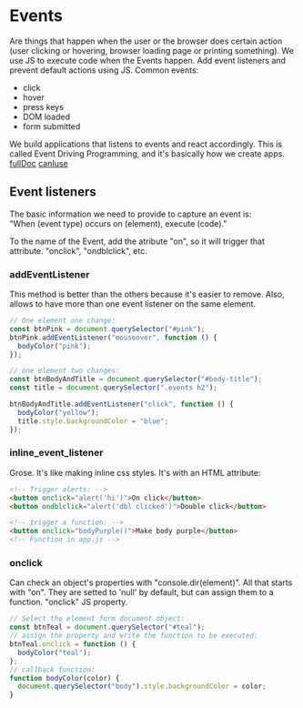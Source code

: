 # Events

Are things that happen when the user or the browser does certain action (user clicking or hovering, browser loading page or printing something). We use JS to execute code when the Events happen.
Add event listeners and prevent default actions using JS.
Common events:

- click
- hover
- press keys
- DOM loaded
- form submitted

We build applications that listens to events and react accordingly. This is called Event Driving Programming, and it's basically how we create apps.
[fullDoc](https://developer.mozilla.org/en-US/docs/Web/Events)
[canIuse](https://caniuse.com)

## Event listeners

The basic information we need to provide to capture an event is:  
"When (event type) occurs on (element), execute (code)."

To the name of the Event, add the atribute "on", so it will trigger that attribute. "onclick", "ondblclick", etc.

### addEventListener

This method is better than the others because it's easier to remove. Also, allows to have more than one event listener on the same element.

```javascript
// One element one change:
const btnPink = document.querySelector("#pink");
btnPink.addEventListener("mouseover", function () {
  bodyColor("pink");
});

// one element two changes:
const btnBodyAndTitle = document.querySelector("#body-title");
const title = document.querySelector(".events h2");

btnBodyAndTitle.addEventListener("click", function () {
  bodyColor("yellow");
  title.style.backgroundColor = "blue";
});
```

### inline_event_listener

Grose. It's like making inline css styles.
It's with an HTML attribute:

```html
<!-- Trigger alerts: -->
<button onclick="alert('hi')">On click</button>
<button ondblclick="alert('dbl clicked')">Double click</button>

<!-- trigger a function: -->
<button onclick="bodyPurple()">Make body purple</button>
<!-- Function in app.js -->
```

### onclick

Can check an object's properties with "console.dir(element)". All that starts with "on". They are setted to 'null' by default, but can assign them to a function.
"onclick" JS property.

```javascript
// Select the element form document object:
const btnTeal = document.querySelector("#teal");
// assign the property and write the function to be executed:
btnTeal.onclick = function () {
  bodyColor("teal");
};
// callback function:
function bodyColor(color) {
  document.querySelector("body").style.backgroundColor = color;
}
```
